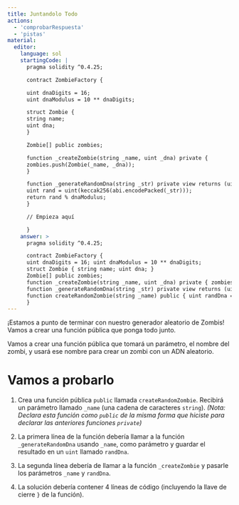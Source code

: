 ```yaml
---
title: Juntandolo Todo
actions:
  - 'comprobarRespuesta'
  - 'pistas'
material:
  editor:
    language: sol
    startingCode: |
      pragma solidity ^0.4.25;

      contract ZombieFactory {

      uint dnaDigits = 16;
      uint dnaModulus = 10 ** dnaDigits;

      struct Zombie {
      string name;
      uint dna;
      }

      Zombie[] public zombies;

      function _createZombie(string _name, uint _dna) private {
      zombies.push(Zombie(_name, _dna));
      }

      function _generateRandomDna(string _str) private view returns (uint) {
      uint rand = uint(keccak256(abi.encodePacked(_str)));
      return rand % dnaModulus;
      }

      // Empieza aquí

      }
    answer: >
      pragma solidity ^0.4.25;

      contract ZombieFactory {
      uint dnaDigits = 16; uint dnaModulus = 10 ** dnaDigits;
      struct Zombie { string name; uint dna; }
      Zombie[] public zombies;
      function _createZombie(string _name, uint _dna) private { zombies.push(Zombie(_name, _dna)); }
      function _generateRandomDna(string _str) private view returns (uint) { uint rand = uint(keccak256(abi.encodePacked(_str))); return rand % dnaModulus; }
      function createRandomZombie(string _name) public { uint randDna = _generateRandomDna(_name); _createZombie(_name, randDna); }
      }
---
```


¡Estamos a punto de terminar con nuestro generador aleatorio de Zombis! Vamos a crear una función pública que ponga todo junto.

Vamos a crear una función pública que tomará un parámetro, el nombre del zombi, y usará ese nombre para crear un zombi con un ADN aleatorio.

# Vamos a probarlo

1. Crea una función pública `public` llamada `createRandomZombie`. Recibirá un parámetro llamado `_name` (una cadena de caracteres `string`). *(Nota: Declara esta función como `public` de la misma forma que hiciste para declarar las anteriores funciones `private`)*

2. La primera línea de la función debería llamar a la función `_generateRandomDna` usando `_name`, como parámetro y guardar el resultado en un `uint` llamado `randDna`.

3. La segunda línea debería de llamar a la función `_createZombie` y pasarle los parámetros `_name` y `randDna`.

4. La solución debería contener 4 líneas de código (incluyendo la llave de cierre `}` de la función).